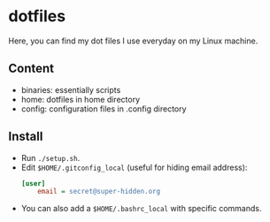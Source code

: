 # dotfiles

Here, you can find my dot files I use everyday on my Linux machine.

## Content
* binaries: essentially scripts
* home: dotfiles in home directory
* config: configuration files in .config directory

## Install
* Run `./setup.sh`.
* Edit `$HOME/.gitconfig_local` (useful for hiding email address):
    ```ini
    [user]
        email = secret@super-hidden.org
    ```
* You can also add a `$HOME/.bashrc_local` with specific commands.
